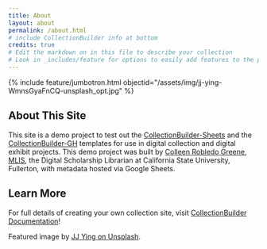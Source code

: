 ```yaml
---
title: About
layout: about
permalink: /about.html
# include CollectionBuilder info at bottom
credits: true
# Edit the markdown on in this file to describe your collection
# Look in _includes/feature for options to easily add features to the page
---
```


{% include feature/jumbotron.html objectid="/assets/img/jj-ying-WmnsGyaFnCQ-unsplash_opt.jpg" %}

## About This Site

This site is a demo project to test out the [CollectionBuilder-Sheets](https://github.com/CollectionBuilder/collectionbuilder-sheets) and the [CollectionBuilder-GH](https://github.com/CollectionBuilder/collectionbuilder-gh) templates for use in digital collection and digital exhibit projects. This demo project was built by [Colleen Robledo Greene, MLIS](https://www.library.fullerton.edu/about/faculty-staff.html?itemID=4b8e-b66a-d31e238), the Digital Scholarship Librarian at California State University, Fullerton, with metadata hosted via Google Sheets.

## Learn More

For full details of creating your own collection site, visit [CollectionBuilder Documentation](https://collectionbuilder.github.io/cb-docs/)!

Featured image by [JJ Ying on Unsplash](https://unsplash.com/photos/WmnsGyaFnCQ).
